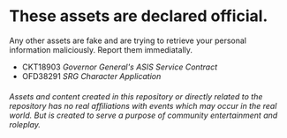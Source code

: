# These assets are declared official. 
Any other assets are fake and are trying to retrieve your personal information maliciously. Report them immediatally.

* CKT18903 _Governor General's ASIS Service Contract_
* OFD38291 _SRG Character Application_


###### Assets and content created in this repository or directly related to the repository has no real affiliations with events which may occur in the real world. But is created to serve a purpose of community entertainment and roleplay.
